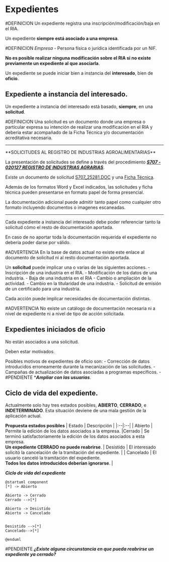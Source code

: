 # Expedientes

#DEFINICION Un expediente registra una inscripción/modificación/baja en el RIA.

Un expediente **siempre está asociado a una empresa**.

#DEFINICION *Empresa -* Persona física o jurídica identificada por un NIF.

**No es posible realizar ninguna modificación sobre el RIA si no existe previamente un expediente al que asociarla**.


Un expediente se puede iniciar bien a instancia del **interesado**, bien de **oficio**.


## Expediente a instancia del interesado.

Un expediente a instancia del interesado está basado, **siempre**, en una **solicitud**.

#DEFINICION Una solicitud es un documento donde una empresa o particular expresa su intención de realizar una modificación en el RIA y debería estar acompañado de la Ficha Técnica y/o documentación acreditativa necesaria.


<hr>
**SOLICITUDES AL REGISTRO DE INDUSTRIAS AGROALIMENTARIAS**

La presentación de solicitudes se define  a través del procedimiento ***[S707 - 020127 REGISTRO DE INDUSTRIAS AGRARIAS](https://www.jccm.es/tramitesygestiones/registro-de-industrias-agrarias)***.

Existe un documento de solicitud [S707_25281.DOC](https://www.jccm.es/sites/www.jccm.es/files/modelos/S707_25281.DOC) y una [Ficha Técnica](https://www.jccm.es/sites/www.jccm.es/files/modelos/S707_28664.XLS).

Además de los formatos Word y Excel indicados, las solicitudes y ficha técnica pueden presentarse en formato papel de forma presencial.

La documentación adicional puede admitir tanto papel como cualquier otro formato incluyendo documentos o imagenes escaneadas.

<hr>

Cada expediente a instancia del interesado debe poder referenciar tanto la solicitud cómo el resto de documentación aportada.

En caso de no aportar toda la documentación requerida el expediente no debería poder darse por válido.

#ADVERTENCIA En la base de datos actual no existe este enlace al documento de solicitud ni al resto documentación aportada.

Un **solicitud** puede implicar una o varias de las siguientes acciones.
	- Inscripción de una industria en el RIA.
	- Modificación de los datos de una industria.
	- Baja de una industria en el RIA
	- Cambio o ampliación de la actividad.
	- Cambio en la titularidad de una industria.
	- Solicitud de emisión de un certificado para una industria.

Cada acción puede implicar necesidades de documentación distintas.

#ADVERTENCIA No existe un catálogo de documentación necesaria ni a nivel de expediente ni a nivel de tipo de acción solicitada.



## Expedientes iniciados de oficio
No están asociados a una solicitud.

Deben estar motivados.

Posibles motivos de expedientes de oficio son:
	- Corrección de datos introducidos erroneamente durante la mecanización de las solicitudes.
	- Campañas de actualización de datos asociadas a programas específicos.
	- #PENDIENTE ****Ampliar con las usuarias***.


## Ciclo de vida del expediente.
Actualmente solo hay tres estados posibles, **ABIERTO**, **CERRADO**, e **INDETERMINADO**.
Esta situación deviene de una mala gestión de la aplicación actual.

**Propuesta estados posibles**
| Estado | Descripción |
|:--|:--|
| Abierto | Permite la edición de los datos asociados a la empresa. 
|Cerrado | Se terminó satisfactoriamente la edición de los datos asociados a esta empresa.<br> **Un expediente CERRADO no puede reabrirse**.
| Desistido | El interesado solicitó la cancelación de la tramitación del expediente. |
| Cancelado | El usuario canceló la tramitación del expediente.<br> **Todos los datos introducidos deberían ignorarse**. |


***Ciclo de vida del expediente***

```plantuml
@startuml component
[*] -> Abierto

Abierto -> Cerrado
Cerrado -->[*]

Abierto -> Desistido
Abierto -> Cancelado


Desistido -->[*]
Cancelado-->[*]

@enduml
```


#PENDIENTE ***¿Existe alguna circunstancia en que pueda reabrirse un expediente ya cerrado?***
